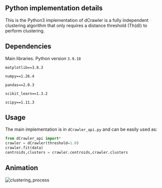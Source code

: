 ## Python implementation details

This is the Python3 implementation of dCrawler is a fully independent clustering algorithm that only requires a distance threshold (Th(d)) to perform clustering.

## Dependencies
Main libraries. Python version `3.9.18`

````
matplotlib==3.8.3

numpy==1.26.4

pandas==2.0.3

scikit_learn==1.3.2

scipy==1.11.3
````

## Usage
The main implementation is in `dCrawler_api.py` and can be easily used as:
````python
from dCrawler_api import*
crawler = dCrawler(threshold=1.0)
crawler.fit(data)
centroids,clusters = crawler.centroids,crawler.clusters
````


## Animation
![clustering_process](https://github.com/Elsword016/dCrawler/assets/29883365/dd47a04e-43ab-4f59-80a7-18b270d9d135)
